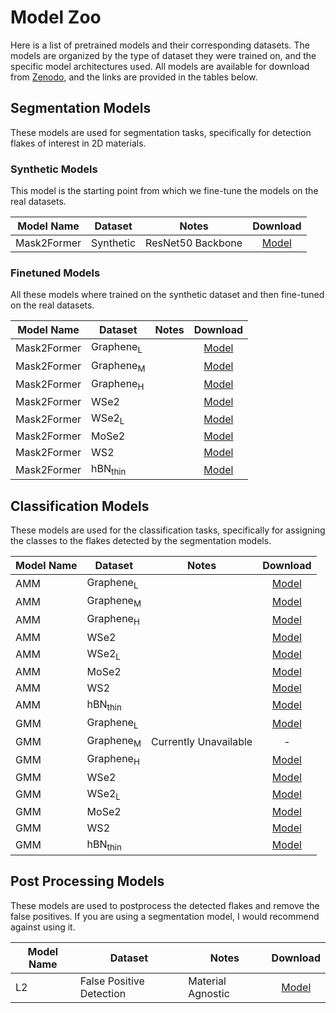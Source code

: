# Model Zoo

Here is a list of pretrained models and their corresponding datasets. The models are organized by the type of dataset they were trained on, and the specific model architectures used.
All models are available for download from [Zenodo](https://zenodo.org/records/15765516), and the links are provided in the tables below.

## Segmentation Models

These models are used for segmentation tasks, specifically for detection flakes of interest in 2D materials.

### Synthetic Models

This model is the starting point from which we fine-tune the models on the real datasets.

| Model Name  | Dataset   | Notes             |                               Download                               |
| ----------- | --------- | ----------------- | :------------------------------------------------------------------: |
| Mask2Former | Synthetic | ResNet50 Backbone | [Model](https://zenodo.org/records/15765516/files/SEG_M2F_Synthetic_Data.zip?download=1) |

### Finetuned Models

All these models where trained on the synthetic dataset and then fine-tuned on the real datasets.

| Model Name  | Dataset              | Notes |                               Download                               |
| ----------- | -------------------- | ----- | :------------------------------------------------------------------: |
| Mask2Former | Graphene<sub>L</sub> |       | [Model](https://zenodo.org/records/15765516/files/SEG_M2F_GrapheneL.zip?download=1) |
| Mask2Former | Graphene<sub>M</sub> |       | [Model](https://zenodo.org/records/15765516/files/SEG_M2F_GrapheneM.zip?download=1) |
| Mask2Former | Graphene<sub>H</sub> |       | [Model](https://zenodo.org/records/15765516/files/SEG_M2F_GrapheneH.zip?download=1) |
| Mask2Former | WSe2                 |       | [Model](https://zenodo.org/records/15765516/files/SEG_M2F_WSe2.zip?download=1) |
| Mask2Former | WSe2<sub>L</sub>     |       | [Model](https://zenodo.org/records/15765516/files/SEG_M2F_WSe2L.zip?download=1) |
| Mask2Former | MoSe2                |       | [Model](https://zenodo.org/records/15765516/files/SEG_M2F_MoSe2.zip?download=1) |
| Mask2Former | WS2                  |       | [Model](https://zenodo.org/records/15765516/files/SEG_M2F_WS2.zip?download=1) |
| Mask2Former | hBN<sub>thin</sub>   |       | [Model](https://zenodo.org/records/15765516/files/SEG_M2F_hBN_Thin.zip?download=1) |

## Classification Models

These models are used for the classification tasks, specifically for assigning the classes to the flakes detected by the segmentation models.

| Model Name | Dataset              | Notes                 |                               Download                               |
| ---------- | -------------------- | --------------------- | :------------------------------------------------------------------: |
| AMM        | Graphene<sub>L</sub> |                       | [Model](https://zenodo.org/records/15765516/files/CLS_AMM_GrapheneL.zip?download=1) |
| AMM        | Graphene<sub>M</sub> |                       | [Model](https://zenodo.org/records/15765516/files/CLS_AMM_GrapheneM.zip?download=1) |
| AMM        | Graphene<sub>H</sub> |                       | [Model](https://zenodo.org/records/15765516/files/CLS_AMM_GrapheneH.zip?download=1) |
| AMM        | WSe2                 |                       | [Model](https://zenodo.org/records/15765516/files/CLS_AMM_WSe2.zip?download=1) |
| AMM        | WSe2<sub>L</sub>     |                       | [Model](https://zenodo.org/records/15765516/files/CLS_AMM_WSe2L.zip?download=1) |
| AMM        | MoSe2                |                       | [Model](https://zenodo.org/records/15765516/files/CLS_AMM_MoSe2.zip?download=1) |
| AMM        | WS2                  |                       | [Model](https://zenodo.org/records/15765516/files/CLS_AMM_WS2.zip?download=1) |
| AMM        | hBN<sub>thin</sub>   |                       | [Model](https://zenodo.org/records/15765516/files/CLS_AMM_hBN_Thin.zip?download=1) |
| GMM        | Graphene<sub>L</sub> |                       | [Model](https://zenodo.org/records/15765516/files/CLS_GMM_GrapheneL.zip?download=1) |
| GMM        | Graphene<sub>M</sub> | Currently Unavailable |                                  -                                   |
| GMM        | Graphene<sub>H</sub> |                       | [Model](https://zenodo.org/records/15765516/files/CLS_GMM_GrapheneH.zip?download=1) |
| GMM        | WSe2                 |                       | [Model](https://zenodo.org/records/15765516/files/CLS_GMM_WSe2.zip?download=1) |
| GMM        | WSe2<sub>L</sub>     |                       | [Model](https://zenodo.org/records/15765516/files/CLS_GMM_WSe2L.zip?download=1) |
| GMM        | MoSe2                |                       | [Model](https://zenodo.org/records/15765516/files/CLS_GMM_MoSe2.zip?download=1) |
| GMM        | WS2                  |                       | [Model](https://zenodo.org/records/15765516/files/CLS_GMM_WS2.zip?download=1) |
| GMM        | hBN<sub>thin</sub>   |                       | [Model](https://zenodo.org/records/15765516/files/CLS_GMM_hBN_Thin.zip?download=1) |

## Post Processing Models

These models are used to postprocess the detected flakes and remove the false positives.
If you are using a segmentation model, I would recommend against using it.

| Model Name | Dataset                  | Notes             |                               Download                               |
| ---------- | ------------------------ | ----------------- | :------------------------------------------------------------------: |
| L2         | False Positive Detection | Material Agnostic | [Model](https://zenodo.org/records/15765516/files/PP_L2_material_agnostic.zip?download=1) |
